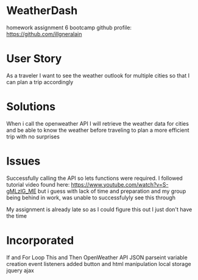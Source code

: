 # WeatherDash
homework assignment 6 bootcamp
github profile: https://github.com/illgneralain 


# User Story

As a traveler
I want to see the weather outlook for multiple cities
so that I can plan a trip accordingly

# Solutions

When i call the openweather API 
I will retrieve the weather data for cities 
and be able to know the weather before traveling to plan a more efficient trip with no surprises 

# Issues 

Successfully calling the API so lets functions were required. I followed tutorial video found here: https://www.youtube.com/watch?v=S-gMLzlG_ME  but i guess with lack of time and preparation and my 
group being behind in work, was unable to successfulyly see this through

My assignment is already late so as I could figure this out
I just don't have the time 

# Incorporated

If and For Loop
This and Then 
OpenWeather API 
JSON parseint 
variable creation
event listeners added
button and html manipulation 
local storage
jquery 
ajax 

